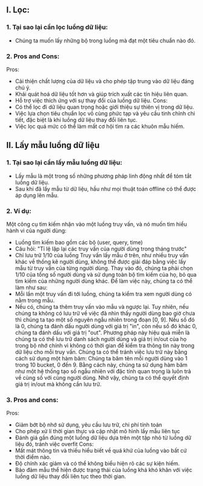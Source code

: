 ## I. Lọc:
### 1. Tại sao lại cần lọc luồng dữ liệu:
- Chúng ta muốn lấy những bộ trong luồng mà đạt một tiêu chuẩn nào đó.
### 2. Pros and Cons:
Pros:
- Cải thiện chất lượng của dữ liệu và cho phép tập trung vào dữ liệu đáng chú ý.
- Khái quát hoá dữ liệu tốt hơn và giúp trích xuất các tín hiệu liên quan.
- Hỗ trợ việc thích ứng với sự thay đổi của luồng dữ liệu.
Cons:
- Có thể lọc đi dữ liệu quan trọng hoặc giới thiệu sự thiên vị trong dữ liệu.
- Việc lựa chọn tiêu chuẩn lọc vô cùng phức tạp và yêu cầu tinh chỉnh chi tiết, đặc biệt là khi luồng dữ liệu thay đổi liên tục.
- Việc lọc quá mức có thể làm mất cơ hội tìm ra các khuôn mẫu hiếm.
## II. Lấy mẫu luồng dữ liệu
### 1. Tại sao lại cần lấy mẫu luồng dữ liệu:
- Lấy mẫu là một trong số những phương pháp linh động nhất để tóm tắt luồng dữ liệu.
- Sau khi đã lấy mẫu từ dữ liệu, hầu như mọi thuật toán offline có thể được áp dụng lên mẫu.
### 2. Ví dụ:
Một công cụ tìm kiếm nhận vào một luồng truy vấn, và nó muốn tìm hiểu hành vi của người dùng:
- Luồng tìm kiếm bao gồm các bộ (user, query, time) 
- Câu hỏi: "Tỉ lệ lặp lại các truy vấn của người dùng trong tháng trước"
- Chỉ lưu trữ 1/10 của luồng
Truy vấn lấy mẫu ở trên, như nhiều truy vấn khác về thống kê người dùng, không thể được giải đáp bằng việc lấy mẫu từ truy vấn của từng người dùng. Thay vào đó, chúng ta phải chọn 1/10 của tổng số người dùng và sử dụng toàn bộ tìm kiếm của họ, bỏ qua tìm kiếm của những người dùng khác.
Để làm việc này, chúng ta có thể làm như sau:
- Mỗi lần một truy vấn đi tới luồng, chúng ta kiểm tra xem người dùng có nằm trong mẫu.
- Nếu có, chúng ta thêm truy vấn vào mẫu và ngược lại. Tuy nhiên, nếu chúng ta không có lưu trữ về việc đã nhìn thấy người dùng bao giờ chưa thì chúng ta tạo một số nguyên ngẫu nhiên trong đoạn \[0, 9\]. Nếu số đó là 0, chúng ta đánh dấu người dùng với giá trị "in", còn nếu số đó khác 0, chúng ta đánh dấu với giá trị "out".
Phương pháp này hiệu quả miễn là chúng ta có thể lưu trữ danh sách người dùng và giá trị in/out của họ trong bộ nhớ chính vì không có thời gian để kiểm tra thông tin này trong dữ liệu cho mỗi truy vấn. Chúng ta có thể tránh việc lưu trữ này bằng cách sử dụng một hàm băm: Chúng ta băm tên mỗi người dùng vào 1 trong 10 bucket, 0 đến 9. Bằng cách này, chúng ta sử dụng hàm băm như một hệ thống tạo số ngẫu nhiên với đặc tính quan trọng là luôn trả về cùng số với cùng người dùng. Nhờ vậy, chúng ta có thể quyết định giá trị in/out mà không cần lưu trữ.

### 3. Pros and cons:
Pros:
- Giảm bớt bộ nhớ sử dụng, yêu cầu lưu trữ, chi phí tính toán
- Cho phép xử lí thời gian thực và cập nhật mô hình lấy mẫu liên tục
- Đánh giá gần đúng một luồng dữ liệu dựa trên một tập nhỏ từ luồng dữ liệu đó, tránh việc overfit
Cons:
- Mất mát thông tin và thiếu hiểu biết về quá khứ của luồng vào bất cứ thời điểm nào.
- Độ chính xác giảm và có thể không biểu hiện rõ các sự kiện hiếm.
- Bảo đảm mẫu thể hiện được trạng thái của luồng khá khó khăn với việc luồng dữ liệu thay đổi liên tục theo thời gian.